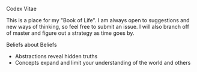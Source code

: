Codex Vitae

This is a place for my "Book of Life". I am always open to suggestions and new ways of thinking, so feel free to submit an issue. I will also branch off of master and figure out a strategy as time goes by.

Beliefs about Beliefs
* Abstractions reveal hidden truths
* Concepts expand and limit your understanding of the world and others
